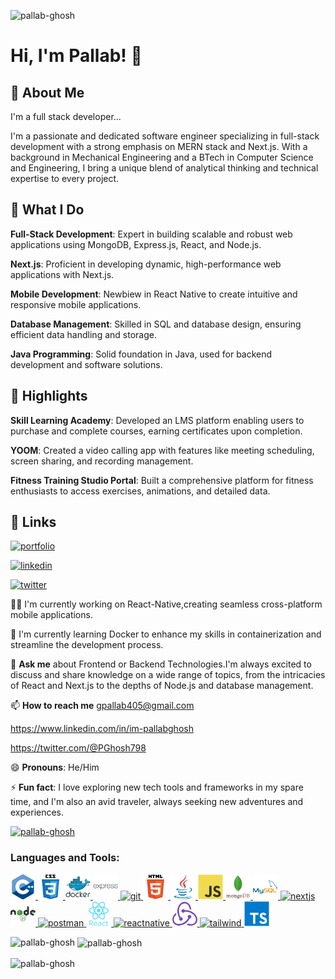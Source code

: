  <p align="left"> <img src="https://komarev.com/ghpvc/?username=pallab-ghosh&label=Profile%20views&color=0e75b6&style=flat" alt="pallab-ghosh" /> </p>


# Hi, I'm Pallab! 👋


## 🚀 About Me
I'm a full stack developer...

I'm a passionate and dedicated software engineer specializing in full-stack development with a strong emphasis on MERN stack and Next.js. With a background in Mechanical Engineering and a BTech in Computer Science and Engineering, I bring a unique blend of analytical thinking and technical expertise to every project.

## 🚀 What I Do

**Full-Stack Development**: Expert in building scalable and robust web applications using MongoDB, Express.js, React, and Node.js.

**Next.js**: Proficient in developing dynamic, high-performance web applications with Next.js.

**Mobile Development**: Newbiew in React Native to create intuitive and responsive mobile applications.

**Database Management**: Skilled in SQL and database design, ensuring efficient data handling and storage.

**Java Programming**: Solid foundation in Java, used for backend development and software solutions.

## 🌟 Highlights
**Skill Learning Academy**: Developed an LMS platform enabling users to purchase and complete courses, earning certificates upon completion.

**YOOM**: Created a video calling app with features like meeting scheduling, screen sharing, and recording management.

**Fitness Training Studio Portal**: Built a comprehensive platform for fitness enthusiasts to access exercises, animations, and detailed data.
## 🔗 Links
 [![portfolio](https://img.shields.io/badge/my_portfolio-000?style=for-the-badge&logo=ko-fi&logoColor=white)](https://github.com/Pallab-Ghosh/)

[![linkedin](https://img.shields.io/badge/linkedin-0A66C2?style=for-the-badge&logo=linkedin&logoColor=white)](https://www.linkedin.com/in/im-pallabghosh)

[![twitter](https://img.shields.io/badge/twitter-1DA1F2?style=for-the-badge&logo=twitter&logoColor=white)](https://twitter.com/@PGhosh798)


 👩‍💻 I'm currently working on React-Native,creating seamless cross-platform mobile applications.

🧠 I'm currently learning Docker to enhance my skills in containerization and streamline the development process.
 
💬 **Ask me** about Frontend or Backend Technologies.I'm always excited to discuss and share knowledge on a wide range of topics, from the intricacies of React and Next.js to the depths of Node.js and database management.

📫 **How to reach me**
gpallab405@gmail.com

https://www.linkedin.com/in/im-pallabghosh

https://twitter.com/@PGhosh798

😄 **Pronouns**: He/Him

⚡️ **Fun fact**: I love exploring new tech tools and frameworks in my spare time, and I'm also an avid traveler, always seeking new adventures and experiences.


 <p align="left"> <a href="https://github.com/ryo-ma/github-profile-trophy"><img src="https://github-profile-trophy.vercel.app/?username=pallab-ghosh" alt="pallab-ghosh" /></a> </p>


 
<h3 align="left">Languages and Tools:</h3>
<p align="left"> <a href="https://www.w3schools.com/cpp/" target="_blank" rel="noreferrer"> <img src="https://raw.githubusercontent.com/devicons/devicon/master/icons/cplusplus/cplusplus-original.svg" alt="cplusplus" width="40" height="40"/> </a> <a href="https://www.w3schools.com/css/" target="_blank" rel="noreferrer"> <img src="https://raw.githubusercontent.com/devicons/devicon/master/icons/css3/css3-original-wordmark.svg" alt="css3" width="40" height="40"/> </a> <a href="https://www.docker.com/" target="_blank" rel="noreferrer"> <img src="https://raw.githubusercontent.com/devicons/devicon/master/icons/docker/docker-original-wordmark.svg" alt="docker" width="40" height="40"/> </a> <a href="https://expressjs.com" target="_blank" rel="noreferrer"> <img src="https://raw.githubusercontent.com/devicons/devicon/master/icons/express/express-original-wordmark.svg" alt="express" width="40" height="40"/> </a> <a href="https://git-scm.com/" target="_blank" rel="noreferrer"> <img src="https://www.vectorlogo.zone/logos/git-scm/git-scm-icon.svg" alt="git" width="40" height="40"/> </a> <a href="https://www.w3.org/html/" target="_blank" rel="noreferrer"> <img src="https://raw.githubusercontent.com/devicons/devicon/master/icons/html5/html5-original-wordmark.svg" alt="html5" width="40" height="40"/> </a> <a href="https://www.java.com" target="_blank" rel="noreferrer"> <img src="https://raw.githubusercontent.com/devicons/devicon/master/icons/java/java-original.svg" alt="java" width="40" height="40"/> </a> <a href="https://developer.mozilla.org/en-US/docs/Web/JavaScript" target="_blank" rel="noreferrer"> <img src="https://raw.githubusercontent.com/devicons/devicon/master/icons/javascript/javascript-original.svg" alt="javascript" width="40" height="40"/> </a> <a href="https://www.mongodb.com/" target="_blank" rel="noreferrer"> <img src="https://raw.githubusercontent.com/devicons/devicon/master/icons/mongodb/mongodb-original-wordmark.svg" alt="mongodb" width="40" height="40"/> </a> <a href="https://www.mysql.com/" target="_blank" rel="noreferrer"> <img src="https://raw.githubusercontent.com/devicons/devicon/master/icons/mysql/mysql-original-wordmark.svg" alt="mysql" width="40" height="40"/> </a> <a href="https://nextjs.org/" target="_blank" rel="noreferrer"> <img src="https://cdn.worldvectorlogo.com/logos/nextjs-2.svg" alt="nextjs" width="40" height="40"/> </a> <a href="https://nodejs.org" target="_blank" rel="noreferrer"> <img src="https://raw.githubusercontent.com/devicons/devicon/master/icons/nodejs/nodejs-original-wordmark.svg" alt="nodejs" width="40" height="40"/> </a> <a href="https://postman.com" target="_blank" rel="noreferrer"> <img src="https://www.vectorlogo.zone/logos/getpostman/getpostman-icon.svg" alt="postman" width="40" height="40"/> </a> <a href="https://reactjs.org/" target="_blank" rel="noreferrer"> <img src="https://raw.githubusercontent.com/devicons/devicon/master/icons/react/react-original-wordmark.svg" alt="react" width="40" height="40"/> </a> <a href="https://reactnative.dev/" target="_blank" rel="noreferrer"> <img src="https://reactnative.dev/img/header_logo.svg" alt="reactnative" width="40" height="40"/> </a> <a href="https://redux.js.org" target="_blank" rel="noreferrer"> <img src="https://raw.githubusercontent.com/devicons/devicon/master/icons/redux/redux-original.svg" alt="redux" width="40" height="40"/> </a> <a href="https://tailwindcss.com/" target="_blank" rel="noreferrer"> <img src="https://www.vectorlogo.zone/logos/tailwindcss/tailwindcss-icon.svg" alt="tailwind" width="40" height="40"/> </a> <a href="https://www.typescriptlang.org/" target="_blank" rel="noreferrer"> <img src="https://raw.githubusercontent.com/devicons/devicon/master/icons/typescript/typescript-original.svg" alt="typescript" width="40" height="40"/> </a> </p>

<p><img align="left" src="https://github-readme-stats.vercel.app/api/top-langs?username=pallab-ghosh&show_icons=true&locale=en&layout=compact" alt="pallab-ghosh" /></p>

<p>&nbsp;<img align="center" src="https://github-readme-stats.vercel.app/api?username=pallab-ghosh&show_icons=true&locale=en" alt="pallab-ghosh" /></p>

<p><img align="center" src="https://github-readme-streak-stats.herokuapp.com/?user=pallab-ghosh&" alt="pallab-ghosh" /></p>
